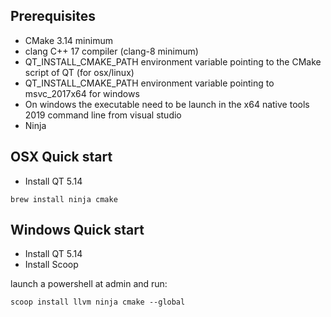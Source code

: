 ## Prerequisites

- CMake 3.14 minimum
- clang C++ 17 compiler (clang-8 minimum)
- QT_INSTALL_CMAKE_PATH environment variable pointing to the CMake script of QT (for osx/linux)
- QT_INSTALL_CMAKE_PATH environment variable pointing to msvc_2017x64 for windows
- On windows the executable need to be launch in the x64 native tools 2019 command line from visual studio
- Ninja

## OSX Quick start

- Install QT 5.14
```
brew install ninja cmake
```

## Windows Quick start

- Install QT 5.14
- Install Scoop

launch a powershell at admin and run:
```
scoop install llvm ninja cmake --global
```
